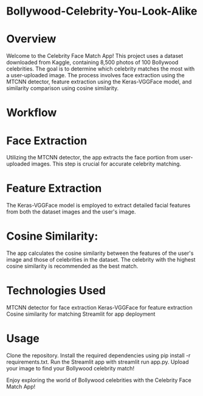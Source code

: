 # Bollywood-Celebrity-You-Look-Alike

# Overview
Welcome to the Celebrity Face Match App! This project uses a dataset downloaded from Kaggle, containing 8,500 photos of 100 Bollywood celebrities. The goal is to determine which celebrity matches the most with a user-uploaded image. The process involves face extraction using the MTCNN detector, feature extraction using the Keras-VGGFace model, and similarity comparison using cosine similarity.

# Workflow
# Face Extraction 
Utilizing the MTCNN detector, the app extracts the face portion from user-uploaded images. This step is crucial for accurate celebrity matching.

# Feature Extraction
The Keras-VGGFace model is employed to extract detailed facial features from both the dataset images and the user's image.

# Cosine Similarity: 
The app calculates the cosine similarity between the features of the user's image and those of celebrities in the dataset. The celebrity with the highest cosine similarity is recommended as the best match.

# Technologies Used
MTCNN detector for face extraction
Keras-VGGFace for feature extraction
Cosine similarity for matching
Streamlit for app deployment
# Usage
Clone the repository.
Install the required dependencies using pip install -r requirements.txt.
Run the Streamlit app with streamlit run app.py.
Upload your image to find your Bollywood celebrity match!

Enjoy exploring the world of Bollywood celebrities with the Celebrity Face Match App!
